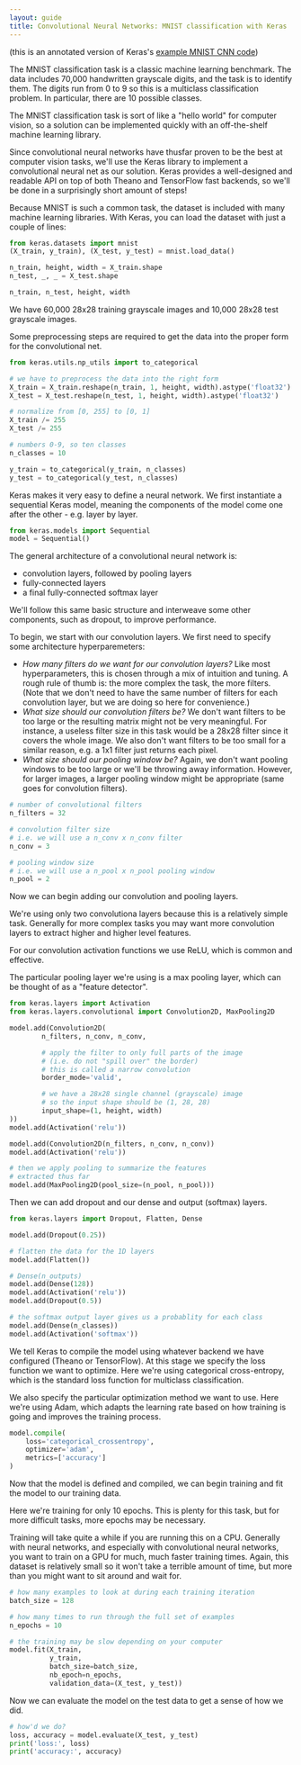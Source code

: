 ```yaml
---
layout: guide
title: Convolutional Neural Networks: MNIST classification with Keras
---
```


(this is an annotated version of Keras's [example MNIST CNN code](https://github.com/fchollet/keras/blob/master/examples/mnist_cnn.py))

The MNIST classification task is a classic machine learning benchmark. The data includes 70,000 handwritten grayscale digits, and the task is to identify them. The digits run from 0 to 9 so this is a multiclass classification problem. In particular, there are 10 possible classes.

The MNIST classification task is sort of like a "hello world" for computer vision, so a solution can be implemented quickly with an off-the-shelf machine learning library.

Since convolutional neural networks have thusfar proven to be the best at computer vision tasks, we'll use the Keras library to implement a convolutional neural net as our solution. Keras provides a well-designed and readable API on top of both Theano and TensorFlow fast backends, so we'll be done in a surprisingly short amount of steps!

Because MNIST is such a common task, the dataset is included with many machine learning libraries. With Keras, you can load the dataset with just a couple of lines:

```python
from keras.datasets import mnist
(X_train, y_train), (X_test, y_test) = mnist.load_data()

n_train, height, width = X_train.shape
n_test, _, _ = X_test.shape

n_train, n_test, height, width
```

We have 60,000 28x28 training grayscale images and 10,000 28x28 test grayscale images.

Some preprocessing steps are required to get the data into the proper form for the convolutional net.

```python
from keras.utils.np_utils import to_categorical

# we have to preprocess the data into the right form
X_train = X_train.reshape(n_train, 1, height, width).astype('float32')
X_test = X_test.reshape(n_test, 1, height, width).astype('float32')

# normalize from [0, 255] to [0, 1]
X_train /= 255
X_test /= 255

# numbers 0-9, so ten classes
n_classes = 10

y_train = to_categorical(y_train, n_classes)
y_test = to_categorical(y_test, n_classes)
```

Keras makes it very easy to define a neural network. We first instantiate a sequential Keras model, meaning the components of the model come one after the other - e.g. layer by layer.

```python
from keras.models import Sequential
model = Sequential()
```

The general architecture of a convolutional neural network is:

- convolution layers, followed by pooling layers
- fully-connected layers
- a final fully-connected softmax layer

We'll follow this same basic structure and interweave some other components, such as dropout, to improve performance.

To begin, we start with our convolution layers. We first need to specify some architecture hyperparemeters:

- _How many filters do we want for our convolution layers?_ Like most hyperparameters, this is chosen through a mix of intuition and tuning. A rough rule of thumb is: the more complex the task, the more filters. (Note that we don't need to have the same number of filters for each convolution layer, but we are doing so here for convenience.)
- _What size should our convolution filters be?_ We don't want filters to be too large or the resulting matrix might not be very meaningful. For instance, a useless filter size in this task would be a 28x28 filter since it covers the whole image. We also don't want filters to be too small for a similar reason, e.g. a 1x1 filter just returns each pixel.
- _What size should our pooling window be?_ Again, we don't want pooling windows to be too large or we'll be throwing away information. However, for larger images, a larger pooling window might be appropriate (same goes for convolution filters).

```python
# number of convolutional filters
n_filters = 32

# convolution filter size
# i.e. we will use a n_conv x n_conv filter
n_conv = 3

# pooling window size
# i.e. we will use a n_pool x n_pool pooling window
n_pool = 2
```

Now we can begin adding our convolution and pooling layers.

We're using only two convolutiona layers because this is a relatively simple task. Generally for more complex tasks you may want more convolution layers to extract higher and higher level features.

For our convolution activation functions we use ReLU, which is common and effective.

The particular pooling layer we're using is a max pooling layer, which can be thought of as a "feature detector".

```python
from keras.layers import Activation
from keras.layers.convolutional import Convolution2D, MaxPooling2D

model.add(Convolution2D(
        n_filters, n_conv, n_conv,

        # apply the filter to only full parts of the image
        # (i.e. do not "spill over" the border)
        # this is called a narrow convolution
        border_mode='valid',

        # we have a 28x28 single channel (grayscale) image
        # so the input shape should be (1, 28, 28)
        input_shape=(1, height, width)
))
model.add(Activation('relu'))

model.add(Convolution2D(n_filters, n_conv, n_conv))
model.add(Activation('relu'))

# then we apply pooling to summarize the features
# extracted thus far
model.add(MaxPooling2D(pool_size=(n_pool, n_pool)))
```

Then we can add dropout and our dense and output (softmax) layers.

```python
from keras.layers import Dropout, Flatten, Dense

model.add(Dropout(0.25))

# flatten the data for the 1D layers
model.add(Flatten())

# Dense(n_outputs)
model.add(Dense(128))
model.add(Activation('relu'))
model.add(Dropout(0.5))

# the softmax output layer gives us a probablity for each class
model.add(Dense(n_classes))
model.add(Activation('softmax'))
```

We tell Keras to compile the model using whatever backend we have configured (Theano or TensorFlow). At this stage we specify the loss function we want to optimize. Here we're using categorical cross-entropy, which is the standard loss function for multiclass classification.

We also specify the particular optimization method we want to use. Here we're using Adam, which adapts the learning rate based on how training is going and improves the training process.

```python
model.compile(
    loss='categorical_crossentropy',
    optimizer='adam',
    metrics=['accuracy']
)
```

Now that the model is defined and compiled, we can begin training and fit the model to our training data.

Here we're training for only 10 epochs. This is plenty for this task, but for more difficult tasks, more epochs may be necessary.

Training will take quite a while if you are running this on a CPU. Generally with neural networks, and especially with convolutional neural networks, you want to train on a GPU for much, much faster training times. Again, this dataset is relatively small so it won't take a terrible amount of time, but more than you might want to sit around and wait for.

```python
# how many examples to look at during each training iteration
batch_size = 128

# how many times to run through the full set of examples
n_epochs = 10

# the training may be slow depending on your computer
model.fit(X_train,
          y_train,
          batch_size=batch_size,
          nb_epoch=n_epochs,
          validation_data=(X_test, y_test))
```

Now we can evaluate the model on the test data to get a sense of how we did.

```python
# how'd we do?
loss, accuracy = model.evaluate(X_test, y_test)
print('loss:', loss)
print('accuracy:', accuracy)
```